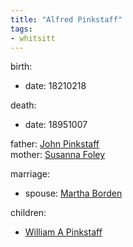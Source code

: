 ```yaml
---
title: "Alfred Pinkstaff"
tags:
- whitsitt
---
```


birth:
  - date: 18210218

death:
  - date: 18951007

father: [John Pinkstaff](John%20Pinkstaff.md)  
mother: [Susanna Foley](Susanna%20Foley.md)

marriage:
  - spouse: [Martha Borden](Martha%20Borden.md)   

children:
  - [William A Pinkstaff](William%20A%20Pinkstaff.md)

